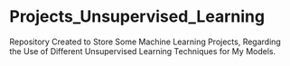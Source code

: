 # Projects_Unsupervised_Learning
Repository Created to Store Some Machine Learning Projects, Regarding the Use of Different Unsupervised Learning Techniques for My Models.
